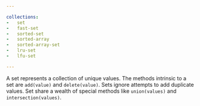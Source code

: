 ```yaml
---

collections:
-   set
-   fast-set
-   sorted-set
-   sorted-array
-   sorted-array-set
-   lru-set
-   lfu-set

---
```


A set represents a collection of unique values.
The methods intrinsic to a set are `add(value)` and `delete(value)`.
Sets ignore attempts to add duplicate values.
Set share a wealth of special methods like `union(values)` and
`intersection(values)`.


